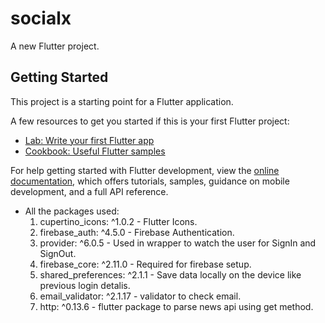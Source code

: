 # socialx

A new Flutter project.

## Getting Started

This project is a starting point for a Flutter application.

A few resources to get you started if this is your first Flutter project:

- [Lab: Write your first Flutter app](https://docs.flutter.dev/get-started/codelab)
- [Cookbook: Useful Flutter samples](https://docs.flutter.dev/cookbook)

For help getting started with Flutter development, view the
[online documentation](https://docs.flutter.dev/), which offers tutorials,
samples, guidance on mobile development, and a full API reference.
  
 - All the packages used: 
    1. cupertino_icons: ^1.0.2 - Flutter Icons.
    2. firebase_auth: ^4.5.0 - Firebase Authentication.
    3. provider: ^6.0.5 - Used in wrapper to watch the user for SignIn and SignOut.
    4. firebase_core: ^2.11.0 - Required for firebase setup.
    5. shared_preferences: ^2.1.1 - Save data locally on the device like previous login detalis.
    6. email_validator: ^2.1.17 - validator to check email.
    7. http: ^0.13.6 - flutter package to parse news api using get method.

